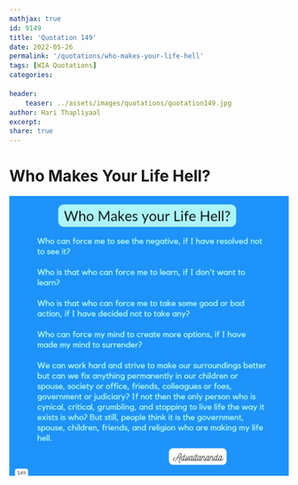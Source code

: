 ```yaml
---
mathjax: true
id: 9149
title: 'Quotation 149'
date: 2022-05-26
permalink: '/quotations/who-makes-your-life-hell'
tags: [WIA Quotations] 
categories: 

header:
    teaser: ../assets/images/quotations/quotation149.jpg
author: Hari Thapliyaal 
excerpt:
share: true 
---
```


# Who Makes Your Life Hell?

![Who Makes Your Life Hell?](../assets/images/quotations/quotation149.jpg)
